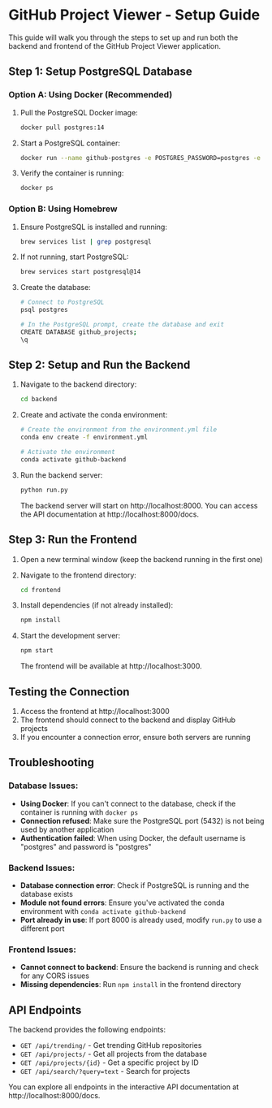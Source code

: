 # GitHub Project Viewer - Setup Guide

This guide will walk you through the steps to set up and run both the backend and frontend of the GitHub Project Viewer application.

## Step 1: Setup PostgreSQL Database

### Option A: Using Docker (Recommended)

1. Pull the PostgreSQL Docker image:
   ```bash
   docker pull postgres:14
   ```

2. Start a PostgreSQL container:
   ```bash
   docker run --name github-postgres -e POSTGRES_PASSWORD=postgres -e POSTGRES_DB=github_projects -p 5432:5432 -d postgres:14
   ```

3. Verify the container is running:
   ```bash
   docker ps
   ```

### Option B: Using Homebrew

1. Ensure PostgreSQL is installed and running:
   ```bash
   brew services list | grep postgresql
   ```

2. If not running, start PostgreSQL:
   ```bash
   brew services start postgresql@14
   ```

3. Create the database:
   ```bash
   # Connect to PostgreSQL
   psql postgres
   
   # In the PostgreSQL prompt, create the database and exit
   CREATE DATABASE github_projects;
   \q
   ```

## Step 2: Setup and Run the Backend

1. Navigate to the backend directory:
   ```bash
   cd backend
   ```

2. Create and activate the conda environment:
   ```bash
   # Create the environment from the environment.yml file
   conda env create -f environment.yml
   
   # Activate the environment
   conda activate github-backend
   ```

3. Run the backend server:
   ```bash
   python run.py
   ```

   The backend server will start on http://localhost:8000. You can access the API documentation at http://localhost:8000/docs.

## Step 3: Run the Frontend

1. Open a new terminal window (keep the backend running in the first one)

2. Navigate to the frontend directory:
   ```bash
   cd frontend
   ```

3. Install dependencies (if not already installed):
   ```bash
   npm install
   ```

4. Start the development server:
   ```bash
   npm start
   ```

   The frontend will be available at http://localhost:3000.

## Testing the Connection

1. Access the frontend at http://localhost:3000
2. The frontend should connect to the backend and display GitHub projects
3. If you encounter a connection error, ensure both servers are running

## Troubleshooting

### Database Issues:

- **Using Docker**: If you can't connect to the database, check if the container is running with `docker ps`
- **Connection refused**: Make sure the PostgreSQL port (5432) is not being used by another application
- **Authentication failed**: When using Docker, the default username is "postgres" and password is "postgres"

### Backend Issues:

- **Database connection error**: Check if PostgreSQL is running and the database exists
- **Module not found errors**: Ensure you've activated the conda environment with `conda activate github-backend`
- **Port already in use**: If port 8000 is already used, modify `run.py` to use a different port

### Frontend Issues:

- **Cannot connect to backend**: Ensure the backend is running and check for any CORS issues
- **Missing dependencies**: Run `npm install` in the frontend directory

## API Endpoints

The backend provides the following endpoints:

- `GET /api/trending/` - Get trending GitHub repositories
- `GET /api/projects/` - Get all projects from the database
- `GET /api/projects/{id}` - Get a specific project by ID
- `GET /api/search/?query=text` - Search for projects

You can explore all endpoints in the interactive API documentation at http://localhost:8000/docs. 